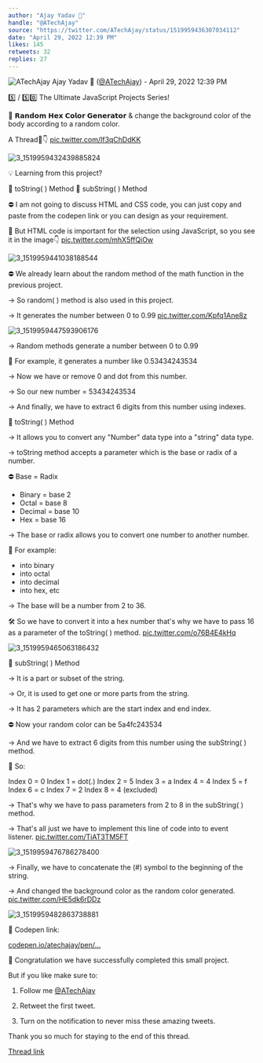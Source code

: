 ```yaml
---
author: "Ajay Yadav 🎯"
handle: "@ATechAjay"
source: "https://twitter.com/ATechAjay/status/1519959436307034112"
date: "April 29, 2022 12:39 PM"
likes: 145
retweets: 32
replies: 27
---
```

![ATechAjay](https://pbs.twimg.com/profile_images/1485567675111981057/mLsrcZdB_normal.jpg)
Ajay Yadav 🎯 ([@ATechAjay](https://twitter.com/ATechAjay)) - April 29, 2022 12:39 PM

5️⃣ / 5️⃣0️⃣ The Ultimate JavaScript Projects Series!

🎉 𝗥𝗮𝗻𝗱𝗼𝗺 𝗛𝗲𝘅 𝗖𝗼𝗹𝗼𝗿 𝗚𝗲𝗻𝗲𝗿𝗮𝘁𝗼𝗿 & change the background color of the body according to a random color.

A Thread🧵👇 [pic.twitter.com/If3qChDdKK](https://twitter.com/ATechAjay/status/1519959436307034112/photo/1)

![3_1519959432439885824](https://pbs.twimg.com/media/FRf7DPuVcAAk_C4.png)

💡 Learning from this project? 
 
📌 toString( ) Method 
📌 subString( ) Method

⛔ I am not going to discuss HTML and CSS code, you can just copy and paste from the codepen link or you can design as your requirement.

📌 But HTML code is important for the selection using JavaScript, so you see it in the image👇 [pic.twitter.com/mhX5ffQiOw](https://twitter.com/ATechAjay/status/1519959445819707392/photo/1)

![3_1519959441038188544](https://pbs.twimg.com/media/FRf7DvwVIAAgEH1.png)

⛔ We already learn about the random method of the math function in the previous project.

→ So random( ) method is also used in this project.

→ It generates the number between 0 to 0.99 [pic.twitter.com/Kpfq1Ane8z](https://twitter.com/ATechAjay/status/1519959452115365888/photo/1)

![3_1519959447593906176](https://pbs.twimg.com/media/FRf7EILVcAAftY7.png)

→ Random methods generate a number between 0 to 0.99

👀 For example, it generates a number like 0.53434243534

→ Now we have or remove 0 and dot from this number.

→ So our new number = 53434243534

→ And finally, we have to extract 6 digits from this number using indexes.

📌 toString( ) Method

→ It allows you to convert any "Number" data type into a "string" data type.

→ toString method accepts a parameter which is the base or radix of a number.

⛔ Base = Radix

- Binary = base 2
- Octal = base 8
- Decimal = base 10
- Hex = base 16

→ The base or radix allows you to convert one number to another number.

👀 For example:

- into binary
- into octal
- into decimal
- into hex, etc

→ The base will be a number from 2 to 36.

🛠 So we have to convert it into a hex number that's why we have to pass 16 as a parameter of the toString( ) method. [pic.twitter.com/o76B4E4kHq](https://twitter.com/ATechAjay/status/1519959469232312321/photo/1)

![3_1519959465063186432](https://pbs.twimg.com/media/FRf7FJQVgAAO6Ya.png)

📌 subString( ) Method

→ It is a part or subset of the string.

→ Or, it is used to get one or more parts from the string.

→ It has 2 parameters which are the start index and end index.

⛔ Now your random color can be 5a4fc243534

→ And we have to extract 6 digits from this number using the subString( ) method.

👀 So:

Index 0 = 0
Index 1 = dot(.)
Index 2 = 5
Index 3 = a
Index 4 = 4
Index 5 = f
Index 6 = c
Index 7 = 2
Index 8 = 4 (excluded)

→ That's why we have to pass parameters from 2 to 8 in the subString( ) method.

→ That's all just we have to implement this line of code into to event listener. [pic.twitter.com/TiAT3TM5FT](https://twitter.com/ATechAjay/status/1519959481077026816/photo/1)

![3_1519959476786278400](https://pbs.twimg.com/media/FRf7F07VsAA9GGh.png)

→ Finally, we have to concatenate the (#) symbol to the beginning of the string.

→ And changed the background color as the random color generated. [pic.twitter.com/HE5dk6rDDz](https://twitter.com/ATechAjay/status/1519959487687184384/photo/1)

![3_1519959482863738881](https://pbs.twimg.com/media/FRf7GLkUYAEn-rm.png)

👀 Codepen link:

[codepen.io/atechajay/pen/…](https://codepen.io/atechajay/pen/mdXbBGx)

🎉 Congratulation we have successfully completed this small project.

But if you like make sure to:

1. Follow me [@ATechAjay](https://twitter.com/ATechAjay)

2. Retweet the first tweet.

3. Turn on the notification to never miss these amazing tweets.

Thank you so much for staying to the end of this thread.

[Thread link](https://twitter.com/ATechAjay/status/1519959436307034112)